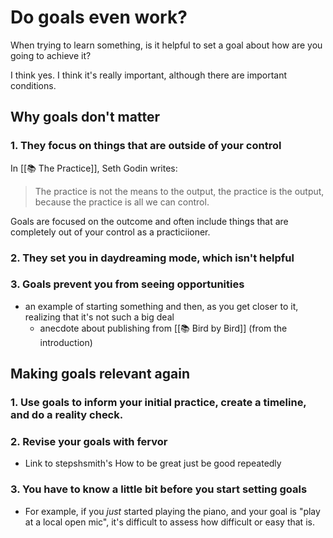 # Do goals even work?

When trying to learn something, is it helpful to set a goal about how are you going to achieve it?

I think yes. I think it's really important, although there are important conditions.

## Why goals don't matter

### 1. They focus on things that are outside of your control

In [[📚 The Practice]], Seth Godin writes: 

>The practice is not the means to the output, the practice is the output, because the practice is all we can control.

Goals are focused on the outcome and often include things that are completely out of your control as a practiciioner.

### 2. They set you in daydreaming mode, which isn't helpful

### 3. Goals prevent you from seeing opportunities

- an example of starting something and then, as you get closer to it, realizing that it's not such a big deal
	- anecdote about publishing from [[📚 Bird by Bird]] (from the introduction)

## Making goals relevant again

### 1. Use goals to inform your initial practice, create a timeline, and do a reality check.

### 2. Revise your goals with fervor
- Link to stepshsmith's How to be great just be good repeatedly

### 3. You have to know a little bit before you start setting goals
- For example, if you *just* started playing the piano, and your goal is "play at a local open mic", it's difficult to assess how difficult or easy that is.